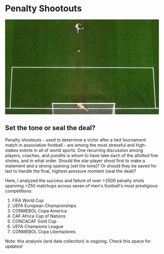 # Penalty Shootouts

![](resources/messi_pk.webp)

## Set the tone or seal the deal?

Penalty shootouts - used to determine a victor after a tied tournament match in association football - are among the most 
stressful and high-stakes events in all of world sports. One recurring discussion among players, coaches, and pundits is whom 
to have take each of the allotted five shotes, and in what order. Should the star player shoot first to make a statement and a strong
opening (set the tone)? Or should they be saved for last to handle the final, highest-pressure moment (seal the deal)?

Here, I analyzed the success and failure of over >2500 penalty shots spanning >250 matchups across seven of men's football's most
prestigious competitions:

1. FIFA World Cup
2. UEFA European Championships
3. CONMEBOL Copa America
4. CAF Africa Cup of Nations
5. CONCACAF Gold Cup
6. UEFA Champions League
7. CONMEBOL Copa Libertadores

Note: this analysis (and data collection) is ongoing. Check this space for updates!
